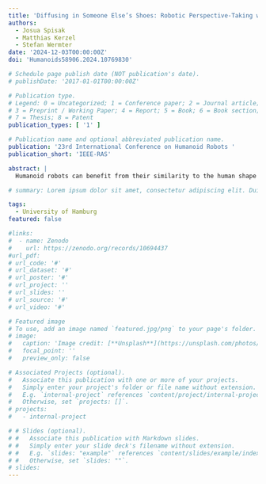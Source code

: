 ```yaml
---
title: 'Diffusing in Someone Else’s Shoes: Robotic Perspective-Taking with Diffusion'
authors:
  - Josua Spisak
  - Matthias Kerzel
  - Stefan Wermter
date: '2024-12-03T00:00:00Z'
doi: 'Humanoids58906.2024.10769830'

# Schedule page publish date (NOT publication's date).
# publishDate: '2017-01-01T00:00:00Z'

# Publication type.
# Legend: 0 = Uncategorized; 1 = Conference paper; 2 = Journal article;
# 3 = Preprint / Working Paper; 4 = Report; 5 = Book; 6 = Book section;
# 7 = Thesis; 8 = Patent
publication_types: [ '1' ]

# Publication name and optional abbreviated publication name.
publication: '23rd International Conference on Humanoid Robots '
publication_short: 'IEEE-RAS'

abstract: |
  Humanoid robots can benefit from their similarity to the human shape by learning from humans. When humans teach other humans how to perform actions, they often demonstrate the actions and the learning human imitates the demonstration to get an idea of how to perform the action. Being able to mentally transfer from a demonstration seen from a third-person perspective to how it should look from a first-person perspective is fundamental for this ability in humans. As this is a challenging task, it is often simplified for robots by creating demonstrations from the first-person perspective. Creating these demonstrations allows for an easier imitation but requires more effort. Therefore, we introduce a novel diffusion model that enables the robot to learn from the third-person demonstrations directly by learning to generate the first-person perspective from the third-person perspective. The model translates the size and rotations of objects and the environment between the two perspectives. This allows us to utilise the benefits of easy-to-produce third-person demonstrations and easy-to-imitate first-person demonstrations. Our approach significantly outperforms other image-to-image models in this task.

# summary: Lorem ipsum dolor sit amet, consectetur adipiscing elit. Duis posuere tellus ac convallis placerat.

tags:
  - University of Hamburg
featured: false

#links:
#  - name: Zenodo
#    url: https://zenodo.org/records/10694437
#url_pdf: 
# url_code: '#'
# url_dataset: '#'
# url_poster: '#'
# url_project: ''
# url_slides: ''
# url_source: '#'
# url_video: '#'

# Featured image
# To use, add an image named `featured.jpg/png` to your page's folder.
# image:
#   caption: 'Image credit: [**Unsplash**](https://unsplash.com/photos/s9CC2SKySJM)'
#   focal_point: ''
#   preview_only: false

# Associated Projects (optional).
#   Associate this publication with one or more of your projects.
#   Simply enter your project's folder or file name without extension.
#   E.g. `internal-project` references `content/project/internal-project/index.md`.
#   Otherwise, set `projects: []`.
# projects:
#   - internal-project

# # Slides (optional).
# #   Associate this publication with Markdown slides.
# #   Simply enter your slide deck's filename without extension.
# #   E.g. `slides: "example"` references `content/slides/example/index.md`.
# #   Otherwise, set `slides: ""`.
# slides:
---
```

